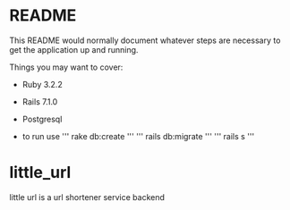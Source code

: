 # README

This README would normally document whatever steps are necessary to get the
application up and running.

Things you may want to cover:

* Ruby 3.2.2 

* Rails 7.1.0

* Postgresql

* to run use
''' rake db:create '''
''' rails db:migrate '''
''' rails s '''

# little_url

little url is a url shortener service backend
